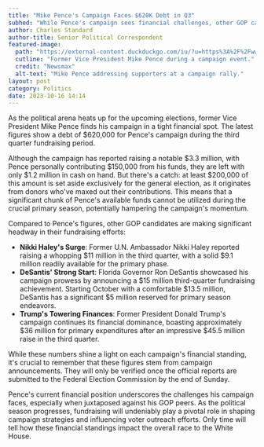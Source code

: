 ```yaml
---
title: "Mike Pence's Campaign Faces $620K Debt in Q3"
subhed: "While Pence's campaign sees financial challenges, other GOP candidates pull ahead in fundraising."
author: Charles Standard
author-title: Senior Political Correspondent
featured-image: 
  path: "https://external-content.duckduckgo.com/iu/?u=https%3A%2F%2Fwww.newsmax.com%2FCMSPages%2FGetFile.aspx%3Fguid%3Da4448b8a-209b-49c0-8ac6-f0bf1a8ccb62%26SiteName%3DNewsmax&f=1&nofb=1&ipt=57334b2dc21172c56ded747b9ff478d594a5bb6b97f0c2f14a204adfdb1ce232&ipo=images"
  cutline: "Former Vice President Mike Pence during a campaign event."
  credit: "Newsmax"
  alt-text: "Mike Pence addressing supporters at a campaign rally."
layout: post
category: Politics
date: 2023-10-16 14:14
---
```


As the political arena heats up for the upcoming elections, former Vice President Mike Pence finds his campaign in a tight financial spot. The latest figures show a debt of $620,000 for Pence's campaign during the third quarter fundraising period.

Although the campaign has reported raising a notable $3.3 million, with Pence personally contributing $150,000 from his funds, they are left with only $1.2 million in cash on hand. But there's a catch: at least $200,000 of this amount is set aside exclusively for the general election, as it originates from donors who've maxed out their contributions. This means that a significant chunk of Pence's available funds cannot be utilized during the crucial primary season, potentially hampering the campaign's momentum.

Compared to Pence's figures, other GOP candidates are making significant headway in their fundraising efforts:

- **Nikki Haley's Surge**: Former U.N. Ambassador Nikki Haley reported raising a whopping $11 million in the third quarter, with a solid $9.1 million readily available for the primary phase.
- **DeSantis' Strong Start**: Florida Governor Ron DeSantis showcased his campaign prowess by announcing a $15 million third-quarter fundraising achievement. Starting October with a comfortable $13.5 million, DeSantis has a significant $5 million reserved for primary season endeavors.
- **Trump's Towering Finances**: Former President Donald Trump's campaign continues its financial dominance, boasting approximately $36 million for primary expenditures after an impressive $45.5 million raise in the third quarter.

While these numbers shine a light on each campaign's financial standing, it's crucial to remember that these figures stem from campaign announcements. They will only be verified once the official reports are submitted to the Federal Election Commission by the end of Sunday.

Pence's current financial position underscores the challenges his campaign faces, especially when juxtaposed against his GOP peers. As the political season progresses, fundraising will undeniably play a pivotal role in shaping campaign strategies and influencing voter outreach efforts. Only time will tell how these financial standings impact the overall race to the White House.
